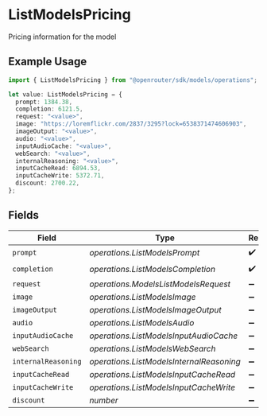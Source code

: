 # ListModelsPricing

Pricing information for the model

## Example Usage

```typescript
import { ListModelsPricing } from "@openrouter/sdk/models/operations";

let value: ListModelsPricing = {
  prompt: 1384.38,
  completion: 6121.5,
  request: "<value>",
  image: "https://loremflickr.com/2837/3295?lock=6538371474606903",
  imageOutput: "<value>",
  audio: "<value>",
  inputAudioCache: "<value>",
  webSearch: "<value>",
  internalReasoning: "<value>",
  inputCacheRead: 6894.53,
  inputCacheWrite: 5372.71,
  discount: 2700.22,
};
```

## Fields

| Field                                    | Type                                     | Required                                 | Description                              |
| ---------------------------------------- | ---------------------------------------- | ---------------------------------------- | ---------------------------------------- |
| `prompt`                                 | *operations.ListModelsPrompt*            | :heavy_check_mark:                       | N/A                                      |
| `completion`                             | *operations.ListModelsCompletion*        | :heavy_check_mark:                       | N/A                                      |
| `request`                                | *operations.ModelsListModelsRequest*     | :heavy_minus_sign:                       | N/A                                      |
| `image`                                  | *operations.ListModelsImage*             | :heavy_minus_sign:                       | N/A                                      |
| `imageOutput`                            | *operations.ListModelsImageOutput*       | :heavy_minus_sign:                       | N/A                                      |
| `audio`                                  | *operations.ListModelsAudio*             | :heavy_minus_sign:                       | N/A                                      |
| `inputAudioCache`                        | *operations.ListModelsInputAudioCache*   | :heavy_minus_sign:                       | N/A                                      |
| `webSearch`                              | *operations.ListModelsWebSearch*         | :heavy_minus_sign:                       | N/A                                      |
| `internalReasoning`                      | *operations.ListModelsInternalReasoning* | :heavy_minus_sign:                       | N/A                                      |
| `inputCacheRead`                         | *operations.ListModelsInputCacheRead*    | :heavy_minus_sign:                       | N/A                                      |
| `inputCacheWrite`                        | *operations.ListModelsInputCacheWrite*   | :heavy_minus_sign:                       | N/A                                      |
| `discount`                               | *number*                                 | :heavy_minus_sign:                       | N/A                                      |
